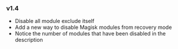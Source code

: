 ### v1.4
- Disable all module exclude itself
- Add a new way to disable Magisk modules from recovery mode
- Notice the number of modules that have been disabled in the description